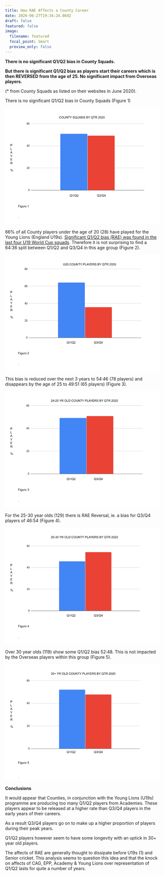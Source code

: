 ```yaml
---
title: How RAE Affects a County Career
date: 2020-06-27T19:34:24.869Z
draft: false
featured: false
image:
  filename: featured
  focal_point: Smart
  preview_only: false
---
```

**There is no significant Q1/Q2 bias in County Squads.**

**But there is significant Q1/Q2 bias as players start their careers which is then REVERSED from the age of 25. No significant impact from Overseas players.**

(* from County Squads as listed on their websites in June 2020).

There is no significant Q1/Q2 bias in County Squads (Figure 1)

![Even split across County Squads of Q1/Q2 and Q3/Q4](countysquadsbyqtr2020-1-.png "County Squads By Qtr 2020")

66% of all County players under the age of 20 (28) have played for the Young Lions (England U19s). [Significant Q1/Q2 bias (RAE) was found in the last four U19 World Cup squads](https://onemoresummer.co.uk/post/rae-increasing-in-england-u19-world-cup-squads/). Therefore it is not surprising to find a 64:36 split between Q1/Q2 and Q3/Q4 in this age group (Figure 2).

![2:1 bias for Q1/Q2 players U20 in County Squads](u20countysquadsbyqtr2020.png "U20 County Players By Qtr 2020")

This bias is reduced over the next 3 years to 54:46 (78 players) and disappears by the age of 25 to 49:51 (65 players) (Figure 3).

![](24-25countysquadsbyqtr2020.png)

For the 25-30 year olds (129) there is RAE Reversal, ie. a bias for Q3/Q4 players of 46:54 (Figure 4).

![](25-30countysquadsbyqtr2020.png)

Over 30 year olds (119) show some Q1/Q2 bias 52:48. This is not impacted by the Overseas players within this group (Figure 5).

![](30-countysquadsbyqtr2020-1-.png)

**Conclusions**

It would appear that Counties, in conjunction with the Young Lions (U19s) programme are producing too many Q1/Q2 players from Academies. These players appear to be released at a higher rate than Q3/Q4 players in the early years of their careers.

As a result Q3/Q4 players go on to make up a higher proportion of players during their peak years.

Q1/Q2 players however seem to have some longevity with an uptick in 30+ year old players.

The affects of RAE are generally thought to dissipate before U19s (1) and Senior cricket. This analysis seems to question this idea and that the knock on affects of CAG, EPP, Academy & Young Lions over representation of Q1/Q2 lasts for quite a number of years.